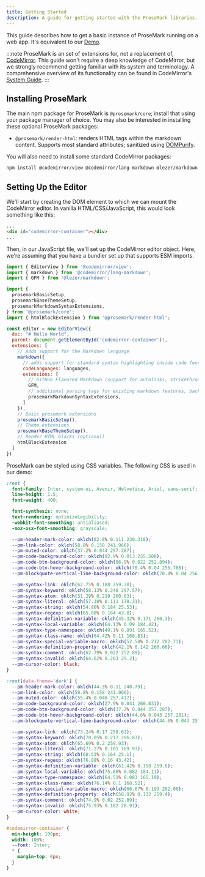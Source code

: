 ```yaml
---
title: Getting Started
description: A guide for getting started with the ProseMark libraries.
---
```


This guide describes how to get a basic instance of ProseMark running on a web app. It's equivalent to our [Demo](/demo).

:::note
ProseMark is an set of extensions for, not a replacement of, [CodeMirror](https://codemirror.net/). This guide won't require a deep knowledge of CodeMirror, but we strongly recommend getting familiar with its system and terminology. A comprehensive overview of its functionality can be found in CodeMirror's [System Guide](https://codemirror.net/docs/guide/).
:::

## Installing ProseMark

The main npm package for ProseMark is `@prosemark/core`; install that using your package manager of choice. You may also be interested in installing these optional ProseMark packages:

- `@prosemark/render-html`: renders HTML tags within the markdown content. Supports most standard attributes; sanitized using [DOMPurify](https://github.com/cure53/DOMPurify).

You will also need to install some standard CodeMirror packages:

```bash
npm install @codemirror/view @codemirror/lang-markdown @lezer/markdown @codemirror/language-data
```

## Setting Up the Editor

We'll start by creating the DOM element to which we can mount the CodeMirror editor. In vanilla HTML/CSS/JavaScript, this would look something like this:

```html
...
<div id="codemirror-container"></div>
...
```

Then, in our JavaScript file, we'll set up the CodeMirror editor object. Here, we're assuming that you have a bundler set up that supports ESM imports.

```javascript
import { EditorView } from '@codemirror/view';
import { markdown } from '@codemirror/lang-markdown';
import { GFM } from '@lezer/markdown';

import {
  prosemarkBasicSetup,
  prosemarkBaseThemeSetup,
  prosemarkMarkdownSyntaxExtensions,
} from '@prosemark/core';
import { htmlBlockExtension } from '@prosemark/render-html';

const editor = new EditorView({
  doc: "# Hello World",
  parent: document.getElementById('codemirror-container')!,
  extensions: [
    // Adds support for the Markdown language
    markdown({
      // adds support for standard syntax highlighting inside code fences
      codeLanguages: languages,
      extensions: [
        // GitHub Flavored Markdown (support for autolinks, strikethroughs)
        GFM,
        // additional parsing tags for existing markdown features, backslash escapes, emojis
        prosemarkMarkdownSyntaxExtensions,
      ]
    }),
    // Basic prosemark extensions
    prosemarkBasicSetup(),
    // Theme extensions
    prosemarkBaseThemeSetup(),
    // Render HTML blocks (optional)
    htmlBlockExtension
  ]
})
```

ProseMark can be styled using CSS variables. The following CSS is used in our demo:

```css
:root {
  font-family: Inter, system-ui, Avenir, Helvetica, Arial, sans-serif;
  line-height: 1.5;
  font-weight: 400;

  font-synthesis: none;
  text-rendering: optimizeLegibility;
  -webkit-font-smoothing: antialiased;
  -moz-osx-font-smoothing: grayscale;

  --pm-header-mark-color: oklch(82.8% 0.111 230.318);
  --pm-link-color: oklch(58.8% 0.158 241.966);
  --pm-muted-color: oklch(37.2% 0.044 257.287);
  --pm-code-background-color: oklch(92.9% 0.013 255.508);
  --pm-code-btn-background-color: oklch(86.9% 0.022 252.894);
  --pm-code-btn-hover-background-color: oklch(70.4% 0.04 256.788);
  --pm-blockquote-vertical-line-background-color: oklch(70.4% 0.04 256.788);

  --pm-syntax-link: oklch(62.75% 0.188 259.38);
  --pm-syntax-keyword: oklch(58.13% 0.248 297.57);
  --pm-syntax-atom: oklch(51.29% 0.219 260.63);
  --pm-syntax-literal: oklch(57.38% 0.111 170.31);
  --pm-syntax-string: oklch(54.86% 0.184 25.53);
  --pm-syntax-regexp: oklch(65.88% 0.184 43.8);
  --pm-syntax-definition-variable: oklch(45.32% 0.171 260.3);
  --pm-syntax-local-variable: oklch(64.13% 0.09 184.42);
  --pm-syntax-type-namespace: oklch(49.1% 0.091 165.52);
  --pm-syntax-class-name: oklch(64.42% 0.11 168.83);
  --pm-syntax-special-variable-macro: oklch(52.58% 0.212 282.71);
  --pm-syntax-definition-property: oklch(42.1% 0.142 260.08);
  --pm-syntax-comment: oklch(62.79% 0.022 252.89);
  --pm-syntax-invalid: oklch(64.62% 0.203 29.2);
  --pm-cursor-color: black;
}

:root[data-theme='dark'] {
  --pm-header-mark-color: oklch(44.3% 0.11 240.79);
  --pm-link-color: oklch(58.8% 0.158 241.966);
  --pm-muted-color: oklch(55.4% 0.046 257.417);
  --pm-code-background-color: oklch(27.9% 0.041 260.031);
  --pm-code-btn-background-color: oklch(37.2% 0.044 257.287);
  --pm-code-btn-hover-background-color: oklch(44.6% 0.043 257.281);
  --pm-blockquote-vertical-line-background-color: oklch(44.6% 0.043 257.281);

  --pm-syntax-link: oklch(73.24% 0.17 258.63);
  --pm-syntax-keyword: oklch(70.05% 0.217 296.83);
  --pm-syntax-atom: oklch(65.69% 0.2 259.93);
  --pm-syntax-literal: oklch(71.27% 0.101 169.93);
  --pm-syntax-string: oklch(68.53% 0.164 25.1);
  --pm-syntax-regexp: oklch(76.88% 0.16 43.42);
  --pm-syntax-definition-variable: oklch(61.42% 0.158 259.6);
  --pm-syntax-local-variable: oklch(75.88% 0.082 184.11);
  --pm-syntax-type-namespace: oklch(64.51% 0.083 165.19);
  --pm-syntax-class-name: oklch(76.14% 0.1 168.52);
  --pm-syntax-special-variable-macro: oklch(66.67% 0.193 282.06);
  --pm-syntax-definition-property: oklch(58.92% 0.132 259.4);
  --pm-syntax-comment: oklch(74.9% 0.02 252.89);
  --pm-syntax-invalid: oklch(75.93% 0.182 28.91);
  --pm-cursor-color: white;
}

#codemirror-container {
  min-height: 100px;
  width: 100%;
  --font: Inter;
  * {
    margin-top: 0px;
  }
}
```
